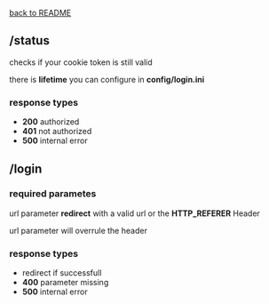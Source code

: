 [back to README](../README.md)

## /status

checks if your cookie token is still valid

there is **lifetime** you can configure in **config/login.ini**

### response types

* **200** authorized
* **401** not authorized
* **500** internal error

## /login

### required parametes

url parameter **redirect** with a valid url or the **HTTP_REFERER** Header

url parameter will overrule the header

### response types

* redirect if successfull
* **400** parameter missing
* **500** internal error
